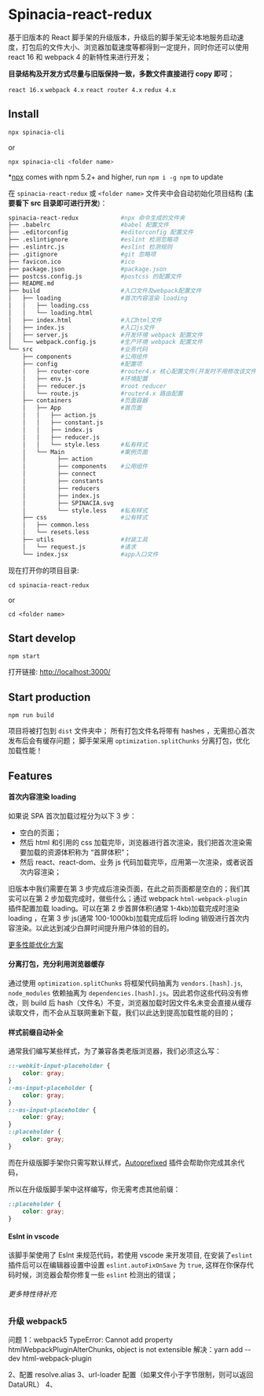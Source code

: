 # Spinacia-react-redux

基于旧版本的 React 脚手架的升级版本，升级后的脚手架无论本地服务启动速度，打包后的文件大小、浏览器加载速度等都得到一定提升，同时你还可以使用 react 16 和 webpack 4 的新特性来进行开发；

**目录结构及开发方式尽量与旧版保持一致，多数文件直接进行 copy 即可**；

`react 16.x` `webpack 4.x` `react router 4.x` `redux 4.x`

## Install

```bash
npx spinacia-cli
```

or

```bash
npx spinacia-cli <folder name>
```

\*[npx](https://medium.com/@maybekatz/introducing-npx-an-npm-package-runner-55f7d4bd282b) comes with npm 5.2+ and higher, run `npm i -g npm` to update

在 `spinacia-react-redux` 或 `<folder name>` 文件夹中会自动初始化项目结构 (**主要看下 src 目录即可进行开发**)：

```bash
spinacia-react-redux            #npx 命令生成的文件夹
├── .babelrc                    #babel 配置文件
├── .editorconfig               #editorconfig 配置文件
├── .eslintignore               #eslint 检测忽略项
├── .eslintrc.js                #eslint 检测规则
├── .gitignore                  #git 忽略项
├── favicon.ico                 #ico
├── package.json                #package.json
├── postcss.config.js           #postcss 的配置文件
├── README.md
├── build                       #入口文件及webpack配置文件
│   ├── loading                 #首次内容渲染 loading
│   │   ├── loading.css
│   │   └── loading.html
│   ├── index.html              #入口html文件
│   ├── index.js                #入口js文件
│   ├── server.js               #开发环境 webpack 配置文件
│   └── webpack.config.js       #生产环境 webpack 配置文件
└── src                         #业务代码
    ├── components              #公用组件
    ├── config                  #配置项
    │   ├── router-core         #router4.x 核心配置文件(开发时不用修改该文件夹)
    │   ├── env.js              #环境配置
    │   ├── reducer.js          #root reducer
    │   └── route.js            #router4.x 路由配置
    ├── containers              #页面容器
    │   ├── App                 #首页面
    │   │   ├── action.js
    │   │   ├── constant.js
    │   │   ├── index.js
    │   │   ├── reducer.js
    │   │   └── style.less      #私有样式
    │   └── Main                #案例页面
    │         ├── action
    │         ├── components    #公用组件
    │         ├── connect
    │         ├── constants
    │         ├── reducers
    │         ├── index.js
    │         ├── SPINACIA.svg
    │         └── style.less    #私有样式
    ├── css                     #公有样式
    │   ├── common.less
    │   └── resets.less
    ├── utils                   #封装工具
    │   └── request.js          #请求
    └── index.jsx               #app入口文件
```

现在打开你的项目目录:

`cd spinacia-react-redux`

or

`cd <folder name>`

## Start develop

`npm start`

打开链接: <http://localhost:3000/>

## Start production

`npm run build`

项目将被打包到 `dist` 文件夹中；
所有打包文件名将带有 hashes ，无需担心首次发布后会有缓存问题；
脚手架采用 `optimization.splitChunks` 分离打包，优化加载性能！

## Features

#### 首次内容渲染 loading

如果说 SPA 首次加载过程分为以下 3 步：

-   空白的页面；
-   然后 html 和引用的 css 加载完毕，浏览器进行首次渲染，我们把首次渲染需要加载的资源体积称为 “首屏体积”；
-   然后 react、react-dom、业务 js 代码加载完毕，应用第一次渲染，或者说首次内容渲染；

旧版本中我们需要在第 3 步完成后渲染页面，在此之前页面都是空白的；我们其实可以在第 2 步加载完成时，做些什么；通过 webpack `html-webpack-plugin` 插件配置加载 loading。可以在第 2 步首屏体积(通常 1-4kb)加载完成时渲染 loading ，在第 3 步 js(通常 100-1000kb)加载完成后将 loding 销毁进行首次内容渲染。以此达到减少白屏时间提升用户体验的目的。

[更多性能优化方案](https://juejin.im/entry/5b03afd351882542ac7d9291)

#### 分离打包，充分利用浏览器缓存

通过使用 `optimization.splitChunks` 将框架代码抽离为 `vendors.[hash].js`, `node_modules` 依赖抽离为 `dependencies.[hash].js`。因此若你这些代码没有修改，则 build 后 hash（文件名）不变，浏览器加载时因文件名未变会直接从缓存读取文件，而不会从互联网重新下载，我们以此达到提高加载性能的目的；

#### 样式前缀自动补全

通常我们编写某些样式，为了兼容各类老版浏览器，我们必须这么写：

```css
::-webkit-input-placeholder {
    color: gray;
}
:-ms-input-placeholder {
    color: gray;
}
::-ms-input-placeholder {
    color: gray;
}
::placeholder {
    color: gray;
}
```

而在升级版脚手架你只需写默认样式，[Autoprefixed](https://github.com/postcss/autoprefixer) 插件会帮助你完成其余代码，

所以在升级版脚手架中这样编写，你无需考虑其他前缀：

```css
::placeholder {
    color: gray;
}
```

#### Eslnt in vscode

该脚手架使用了 Eslnt 来规范代码，若使用 vscode 来开发项目, 在安装了`eslint` 插件后可以在编辑器设置中设置 `eslint.autoFixOnSave` 为 `true`, 这样在你保存代码时候，浏览器会帮你修复一些 `eslint` 检测出的错误；

###### 更多特性待补充

### 升级 webpack5

问题 1：webpack5 TypeError: Cannot add property htmlWebpackPluginAlterChunks, object is not extensible
解决：yarn add --dev html-webpack-plugin

2、配置 resolve.alias
3、url-loader 配置（如果文件小于字节限制，则可以返回 DataURL）
4、
